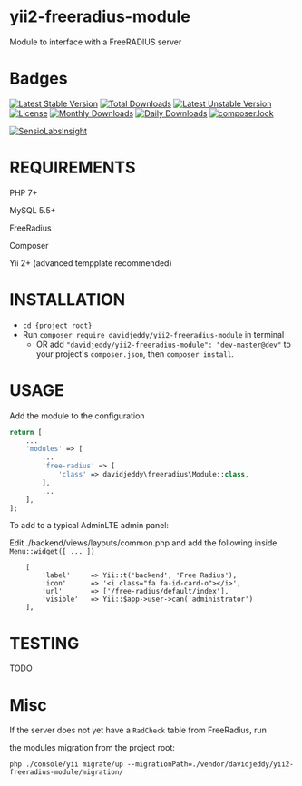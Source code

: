 # yii2-freeradius-module

Module to interface with a FreeRADIUS server


# Badges
[![Latest Stable Version](https://poser.pugx.org/davidjeddy/yii2-freeradius-module/v/stable?format=flat-square)](https://packagist.org/packages/davidjeddy/yii2-freeradius-module)
[![Total Downloads](https://poser.pugx.org/davidjeddy/yii2-freeradius-module/downloads)](https://packagist.org/packages/davidjeddy/yii2-freeradius-module)
[![Latest Unstable Version](https://poser.pugx.org/davidjeddy/yii2-freeradius-module/v/unstable?format=flat-square)](https://packagist.org/packages/davidjeddy/yii2-freeradius-module)
[![License](https://poser.pugx.org/davidjeddy/yii2-freeradius-module/license?format=flat-square)](https://packagist.org/packages/davidjeddy/yii2-freeradius-module)
[![Monthly Downloads](https://poser.pugx.org/davidjeddy/yii2-freeradius-module/d/monthly?format=flat-square)](https://packagist.org/packages/davidjeddy/yii2-freeradius-module)
[![Daily Downloads](https://poser.pugx.org/davidjeddy/yii2-freeradius-module/d/daily?format=flat-square)](https://packagist.org/packages/davidjeddy/yii2-freeradius-module)
[![composer.lock](https://poser.pugx.org/davidjeddy/yii2-freeradius-module/composerlock?format=flat-square)](https://packagist.org/packages/davidjeddy/yii2-freeradius-module)


[![SensioLabsInsight](https://insight.sensiolabs.com/projects/0137c455-b0f7-482b-982e-182521bc2a11/big.png)](https://insight.sensiolabs.com/projects/0137c455-b0f7-482b-982e-182521bc2a11)

# REQUIREMENTS

PHP 7+

MySQL 5.5+

FreeRadius

Composer

Yii 2+ (advanced tempplate recommended)

# INSTALLATION

 + `cd {project root}`
 + Run `composer require davidjeddy/yii2-freeradius-module` in terminal
     + OR add `"davidjeddy/yii2-freeradius-module": "dev-master@dev"` to your project's  `composer.json`, then `composer install`.

# USAGE

Add the module to the configuration

```PHP
return [
    ...
    'modules' => [
        ...
        'free-radius' => [
            'class' => davidjeddy\freeradius\Module::class,
        ],
        ...
    ],
];

```

To add to a typical AdminLTE admin panel:

Edit ./backend/views/layouts/common.php and add the following inside `Menu::widget([ ... ])`
```
    [
        'label'     => Yii::t('backend', 'Free Radius'),
        'icon'      => '<i class="fa fa-id-card-o"></i>',
        'url'       => ['/free-radius/default/index'],
        'visible'   => Yii::$app->user->can('administrator')
    ],
```

# TESTING

TODO

# Misc
If the server does not yet have a `RadCheck` table from FreeRadius, run

the modules migration from the project root:

`php ./console/yii migrate/up --migrationPath=./vendor/davidjeddy/yii2-freeradius-module/migration/`

